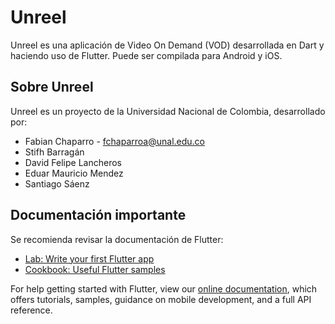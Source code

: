 # Unreel

Unreel es una aplicación de Video On Demand (VOD) desarrollada en Dart y haciendo uso de Flutter. Puede ser compilada para Android y iOS.

## Sobre Unreel

Unreel es un proyecto de la Universidad Nacional de Colombia, desarrollado por:

 - Fabian Chaparro - fchaparroa@unal.edu.co
 - Stifh Barragán
 - David Felipe Lancheros
 - Eduar Mauricio Mendez
 - Santiago Sáenz
 
 ## Documentación importante

Se recomienda revisar la documentación de Flutter:

- [Lab: Write your first Flutter app](https://flutter.dev/docs/get-started/codelab)
- [Cookbook: Useful Flutter samples](https://flutter.dev/docs/cookbook)

For help getting started with Flutter, view our [online documentation](https://flutter.dev/docs), which offers tutorials, samples, guidance on mobile development, and a full API reference.